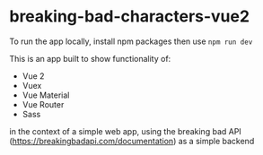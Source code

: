 # breaking-bad-characters-vue2

To run the app locally, install npm packages then use `npm run dev`

This is an app built to show functionality of:

- Vue 2
- Vuex
- Vue Material
- Vue Router
- Sass

in the context of a simple web app, using the breaking bad API (https://breakingbadapi.com/documentation) as a simple backend

